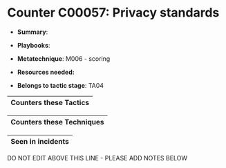 # Counter C00057: Privacy standards

* **Summary**: 

* **Playbooks**: 

* **Metatechnique**: M006 - scoring

* **Resources needed:** 

* **Belongs to tactic stage**: TA04


| Counters these Tactics |
| ---------------------- |



| Counters these Techniques |
| ------------------------- |



| Seen in incidents |
| ----------------- |


DO NOT EDIT ABOVE THIS LINE - PLEASE ADD NOTES BELOW